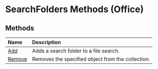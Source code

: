 
# SearchFolders Methods (Office)

## Methods



|**Name**|**Description**|
|:-----|:-----|
| [Add](2ed409a3-d57a-bfc5-ceb3-a7ef4b89b345.md)|Adds a search folder to a file search.|
| [Remove](f268c0e5-17c0-4302-1ef3-3c352604b292.md)|Removes the specified object from the collection.|
